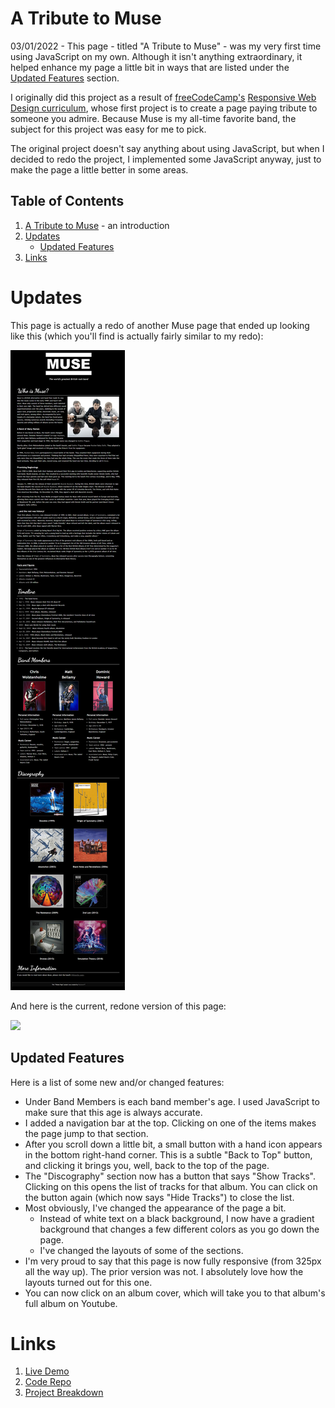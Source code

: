 # A Tribute to Muse
03/01/2022 - This page - titled "A Tribute to Muse" - was my very first time using JavaScript on my own. Although it isn't anything extraordinary, it helped enhance my page a little bit in ways that are listed under the [Updated Features](#updated-features) section.

I originally did this project as a result of [freeCodeCamp's](https://www.freecodecamp.org) [Responsive Web Design curriculum](https://www.freecodecamp.org/learn/responsive-web-design/#responsive-web-design-projects), whose first project is to create a page paying tribute to someone you admire. Because Muse is my all-time favorite band, the subject for this project was easy for me to pick.

The original project doesn't say anything about using JavaScript, but when I decided to redo the project, I implemented some JavaScript anyway, just to make the page a little better in some areas.



## Table of Contents

1. [A Tribute to Muse](#a-tribute-to-muse) - an introduction
2. [Updates](#updates)
    - [Updated Features](#updated-features)
3. [Links](#links)
 

# Updates
This page is actually a redo of another Muse page that ended up looking like this (which you'll find is actually fairly similar to my redo):

![](muse_v1.png)


And here is the current, redone version of this page:

![](muse_current.png)


## Updated Features
Here is a list of some new and/or changed features:
- Under Band Members is each band member's age. I used JavaScript to make sure that this age is always accurate.
- I added a navigation bar at the top. Clicking on one of the items makes the page jump to that section.
- After you scroll down a little bit, a small button with a hand icon appears in the bottom right-hand corner. This is a subtle "Back to Top" button, and clicking it brings you, well, back to the top of the page.
- The "Discography" section now has a button that says "Show Tracks". Clicking on this opens the list of tracks for that album. You can click on the button again (which now says "Hide Tracks") to close the list.
- Most obviously, I've changed the appearance of the page a bit.
    - Instead of white text on a black background, I now have a gradient background that changes a few different colors as you go down the page.
    - I've changed the layouts of some of the sections.
- I'm very proud to say that this page is now fully responsive (from 325px all the way up). The prior version was not. I absolutely love how the layouts turned out for this one.
- You can now click on an album cover, which will take you to that album's full album on Youtube.

# Links

1. [Live Demo](https://risclover.github.io/Muse)
2. [Code Repo](https://www.github.com/Risclover/Muse)
3. [Project Breakdown](https://risclover.github.io/official-portfolio/blog/project_breakdown_muse.html)